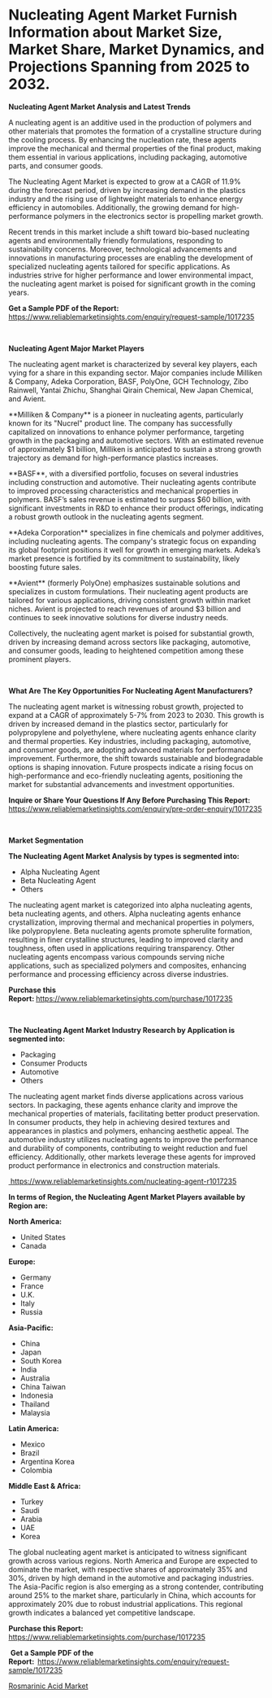 <p><h1>Nucleating Agent Market Furnish Information about Market Size, Market Share, Market Dynamics, and Projections Spanning from 2025 to 2032.</h1></p><p><strong>Nucleating Agent Market Analysis and Latest Trends</strong></p>
<p><p>A nucleating agent is an additive used in the production of polymers and other materials that promotes the formation of a crystalline structure during the cooling process. By enhancing the nucleation rate, these agents improve the mechanical and thermal properties of the final product, making them essential in various applications, including packaging, automotive parts, and consumer goods.</p><p>The Nucleating Agent Market is expected to grow at a CAGR of 11.9% during the forecast period, driven by increasing demand in the plastics industry and the rising use of lightweight materials to enhance energy efficiency in automobiles. Additionally, the growing demand for high-performance polymers in the electronics sector is propelling market growth.</p><p>Recent trends in this market include a shift toward bio-based nucleating agents and environmentally friendly formulations, responding to sustainability concerns. Moreover, technological advancements and innovations in manufacturing processes are enabling the development of specialized nucleating agents tailored for specific applications. As industries strive for higher performance and lower environmental impact, the nucleating agent market is poised for significant growth in the coming years.</p></p>
<p><strong>Get a Sample PDF of the Report:&nbsp;</strong> <a href="https://www.reliablemarketinsights.com/enquiry/request-sample/1017235?utm_campaign=3257&utm_medium=2&utm_source=Github&utm_content=ia&utm_term=31032025&utm_id=nucleating-agent">https://www.reliablemarketinsights.com/enquiry/request-sample/1017235</a></p>
<p>&nbsp;</p>
<p><strong>Nucleating Agent Major Market Players</strong></p>
<p><p>The nucleating agent market is characterized by several key players, each vying for a share in this expanding sector. Major companies include Milliken & Company, Adeka Corporation, BASF, PolyOne, GCH Technology, Zibo Rainwell, Yantai Zhichu, Shanghai Qirain Chemical, New Japan Chemical, and Avient.</p><p>**Milliken & Company** is a pioneer in nucleating agents, particularly known for its "Nucrel" product line. The company has successfully capitalized on innovations to enhance polymer performance, targeting growth in the packaging and automotive sectors. With an estimated revenue of approximately $1 billion, Milliken is anticipated to sustain a strong growth trajectory as demand for high-performance plastics increases.</p><p>**BASF**, with a diversified portfolio, focuses on several industries including construction and automotive. Their nucleating agents contribute to improved processing characteristics and mechanical properties in polymers. BASF’s sales revenue is estimated to surpass $60 billion, with significant investments in R&D to enhance their product offerings, indicating a robust growth outlook in the nucleating agents segment.</p><p>**Adeka Corporation** specializes in fine chemicals and polymer additives, including nucleating agents. The company's strategic focus on expanding its global footprint positions it well for growth in emerging markets. Adeka’s market presence is fortified by its commitment to sustainability, likely boosting future sales.</p><p>**Avient** (formerly PolyOne) emphasizes sustainable solutions and specializes in custom formulations. Their nucleating agent products are tailored for various applications, driving consistent growth within market niches. Avient is projected to reach revenues of around $3 billion and continues to seek innovative solutions for diverse industry needs.</p><p>Collectively, the nucleating agent market is poised for substantial growth, driven by increasing demand across sectors like packaging, automotive, and consumer goods, leading to heightened competition among these prominent players.</p></p>
<p>&nbsp;</p>
<p><strong>What Are The Key Opportunities For Nucleating Agent Manufacturers?</strong></p>
<p><p>The nucleating agent market is witnessing robust growth, projected to expand at a CAGR of approximately 5-7% from 2023 to 2030. This growth is driven by increased demand in the plastics sector, particularly for polypropylene and polyethylene, where nucleating agents enhance clarity and thermal properties. Key industries, including packaging, automotive, and consumer goods, are adopting advanced materials for performance improvement. Furthermore, the shift towards sustainable and biodegradable options is shaping innovation. Future prospects indicate a rising focus on high-performance and eco-friendly nucleating agents, positioning the market for substantial advancements and investment opportunities.</p></p>
<p><strong>Inquire or Share Your Questions If Any Before Purchasing This Report:</strong> <a href="https://www.reliablemarketinsights.com/enquiry/pre-order-enquiry/1017235?utm_campaign=3257&utm_medium=2&utm_source=Github&utm_content=ia&utm_term=31032025&utm_id=nucleating-agent">https://www.reliablemarketinsights.com/enquiry/pre-order-enquiry/1017235</a></p>
<p>&nbsp;</p>
<p><strong>Market Segmentation</strong></p>
<p><strong>The Nucleating Agent Market Analysis by types is segmented into:</strong></p>
<p><ul><li>Alpha Nucleating Agent</li><li>Beta Nucleating Agent</li><li>Others</li></ul></p>
<p><p>The nucleating agent market is categorized into alpha nucleating agents, beta nucleating agents, and others. Alpha nucleating agents enhance crystallization, improving thermal and mechanical properties in polymers, like polypropylene. Beta nucleating agents promote spherulite formation, resulting in finer crystalline structures, leading to improved clarity and toughness, often used in applications requiring transparency. Other nucleating agents encompass various compounds serving niche applications, such as specialized polymers and composites, enhancing performance and processing efficiency across diverse industries.</p></p>
<p><strong>Purchase this Report:&nbsp;</strong><a href="https://www.reliablemarketinsights.com/purchase/1017235?utm_campaign=3257&utm_medium=2&utm_source=Github&utm_content=ia&utm_term=31032025&utm_id=nucleating-agent">https://www.reliablemarketinsights.com/purchase/1017235</a></p>
<p>&nbsp;</p>
<p><strong>The Nucleating Agent Market Industry Research by Application is segmented into:</strong></p>
<p><ul><li>Packaging</li><li>Consumer Products</li><li>Automotive</li><li>Others</li></ul></p>
<p><p>The nucleating agent market finds diverse applications across various sectors. In packaging, these agents enhance clarity and improve the mechanical properties of materials, facilitating better product preservation. In consumer products, they help in achieving desired textures and appearances in plastics and polymers, enhancing aesthetic appeal. The automotive industry utilizes nucleating agents to improve the performance and durability of components, contributing to weight reduction and fuel efficiency. Additionally, other markets leverage these agents for improved product performance in electronics and construction materials.</p></p>
<p><a href="https://www.reliablemarketinsights.com/nucleating-agent-r1017235?utm_campaign=3257&utm_medium=2&utm_source=Github&utm_content=ia&utm_term=31032025&utm_id=nucleating-agent">&nbsp;https://www.reliablemarketinsights.com/nucleating-agent-r1017235</a></p>
<p><strong>In terms of Region, the Nucleating Agent Market Players available by Region are:</strong></p>
<p>
    <p> <strong> North America: </strong>
        <ul>
            <li>United States</li>
            <li>Canada</li>
        </ul>
        </p> 
    <p> <strong> Europe: </strong>
        <ul>
            <li>Germany</li>
            <li>France</li>
            <li>U.K.</li>
            <li>Italy</li>
            <li>Russia</li>
        </ul>
        </p> 
    <p> <strong> Asia-Pacific: </strong>
        <ul>
            <li>China</li>
            <li>Japan</li>
            <li>South Korea</li>
            <li>India</li>
            <li>Australia</li>
            <li>China Taiwan</li>
            <li>Indonesia</li>
            <li>Thailand</li>
            <li>Malaysia</li>
        </ul>
        </p> 
    <p> <strong> Latin America: </strong>
        <ul>
            <li>Mexico</li>
            <li>Brazil</li>
            <li>Argentina Korea</li>
            <li>Colombia</li>
        </ul>
        </p> 
    <p> <strong> Middle East & Africa: </strong>
        <ul>
            <li>Turkey</li>
            <li>Saudi</li>
            <li>Arabia</li>
            <li>UAE</li>
            <li>Korea</li>
        </ul>
    </p>
    </p>
<p><p>The global nucleating agent market is anticipated to witness significant growth across various regions. North America and Europe are expected to dominate the market, with respective shares of approximately 35% and 30%, driven by high demand in the automotive and packaging industries. The Asia-Pacific region is also emerging as a strong contender, contributing around 25% to the market share, particularly in China, which accounts for approximately 20% due to robust industrial applications. This regional growth indicates a balanced yet competitive landscape.</p></p>
<p><strong>Purchase this Report: </strong><a href="https://www.reliablemarketinsights.com/purchase/1017235?utm_campaign=3257&utm_medium=2&utm_source=Github&utm_content=ia&utm_term=31032025&utm_id=nucleating-agent">https://www.reliablemarketinsights.com/purchase/1017235</a></p>
<p>&nbsp;<strong>Get a Sample PDF of the Report:&nbsp;&nbsp;</strong><a href="https://www.reliablemarketinsights.com/enquiry/request-sample/1017235?utm_campaign=3257&utm_medium=2&utm_source=Github&utm_content=ia&utm_term=31032025&utm_id=nucleating-agent">https://www.reliablemarketinsights.com/enquiry/request-sample/1017235</a></p>
<p><strong></strong></p>
<p><p><a href="https://github.com/osamhcombre/Market-Research-Report-List-1/blob/main/rosmarinic-acid-market.md?utm_campaign=3257&utm_medium=2&utm_source=Github&utm_content=ia&utm_term=31032025&utm_id=nucleating-agent">Rosmarinic Acid Market</a></p></p>